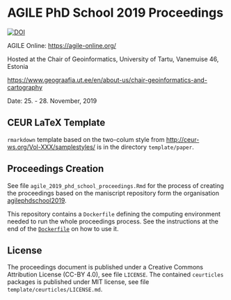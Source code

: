 # AGILE PhD School 2019 Proceedings

[![DOI](https://zenodo.org/badge/234105456.svg)](https://zenodo.org/badge/latestdoi/234105456)

AGILE Online: https://agile-online.org/

Hosted at the Chair of Geoinformatics, University of Tartu, Vanemuise 46, Estonia

https://www.geograafia.ut.ee/en/about-us/chair-geoinformatics-and-cartography

Date: 25. - 28. November, 2019

## CEUR LaTeX Template

`rmarkdown` template based on the two-colum style from http://ceur-ws.org/Vol-XXX/samplestyles/ is in the directory `template/paper`.

## Proceedings Creation

See file `agile_2019_phd_school_proceedings.Rmd` for the process of creating the proceedings based on the maniscript repository form the organisation [agilephdschool2019](https://github.com/agilephdschool2019/).

This repository contains a `Dockerfile` defining the computing environment needed to run the whole proceedings process.
See the instructions at the end of the [`Dockerfile`](Dockerfile) on how to use it.

## License

The proceedings document is published under a Creative Commons Attribution License (CC-BY 4.0), see file `LICENSE`.
The contained `ceurticles` packages is published under MIT license, see file `template/ceurticles/LICENSE.md`.
